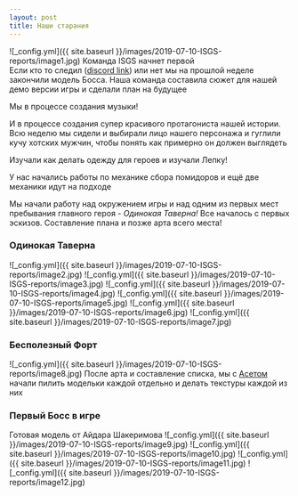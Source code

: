 ```yaml
---
layout: post
title: Наши старания
---
```

![_config.yml]({{ site.baseurl }}/images/2019-07-10-ISGS-reports/image1.jpg)
Команда ISGS начнет первой\
Если кто то следил ([discord link](https://discord.gg/qYJS5ZT)) или нет мы на прошлой неделе закончили модель Босса. Наша команда составила сюжет для нашей демо версии игры и сделали план на будущее

Мы в процессе создания музыки!

И в процессе создания супер красивого протагониста нашей истории. Всю неделю мы сидели и выбирали лицо нашего персонажа и гуглили кучу хотских мужчин, чтобы понять как примерно он должен выглядеть 

Изучали как делать одежду для героев и изучали Лепку!

У нас начались работы по механике сбора помидоров 
и ещё две механики идут на подходе

Мы начали работу над окружением игры и над одним из первых мест пребывания главного героя - *Одинокая Таверна!*
Все началось с первых эскизов. Составление плана и позже арта всего места!
### Одинокая Таверна
![_config.yml]({{ site.baseurl }}/images/2019-07-10-ISGS-reports/image2.jpg)
![_config.yml]({{ site.baseurl }}/images/2019-07-10-ISGS-reports/image3.jpg)
![_config.yml]({{ site.baseurl }}/images/2019-07-10-ISGS-reports/image4.jpg)
![_config.yml]({{ site.baseurl }}/images/2019-07-10-ISGS-reports/image5.jpg)
![_config.yml]({{ site.baseurl }}/images/2019-07-10-ISGS-reports/image6.jpg)
![_config.yml]({{ site.baseurl }}/images/2019-07-10-ISGS-reports/image7.jpg)

### Бесполезный Форт

![_config.yml]({{ site.baseurl }}/images/2019-07-10-ISGS-reports/image8.jpg)
После арта и составление списка, мы с [Асетом](https://t.me/janeoa) начали пилить модельки каждой отдельно и делать текстуры каждой из них

### Первый Босс в игре
Готовая модель от Айдара Шакеримова
![_config.yml]({{ site.baseurl }}/images/2019-07-10-ISGS-reports/image9.jpg)
![_config.yml]({{ site.baseurl }}/images/2019-07-10-ISGS-reports/image10.jpg)
![_config.yml]({{ site.baseurl }}/images/2019-07-10-ISGS-reports/image11.jpg)
![_config.yml]({{ site.baseurl }}/images/2019-07-10-ISGS-reports/image12.jpg)